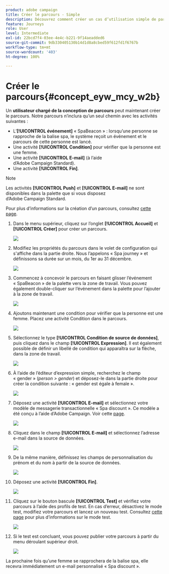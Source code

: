 ```yaml
---
product: adobe campaign
title: Créer le parcours - Simple
description: Découvrez comment créer un cas d’utilisation simple de parcours
feature: Journeys
role: User
level: Intermediate
exl-id: 22bcd7f4-03ee-4e4c-b221-9f14aeadded6
source-git-commit: 9db330405130b14d1d8a8cbed59f612fd1f6767b
workflow-type: tm+mt
source-wordcount: '403'
ht-degree: 100%

---
```


# Créer le parcours{#concept_eyw_mcy_w2b}

Un **utilisateur chargé de la conception de parcours** peut maintenant créer le parcours. Notre parcours n’inclura qu’un seul chemin avec les activités suivantes :

* L’**[!UICONTROL événement]** « SpaBeacon » : lorsqu’une personne se rapproche de la balise spa, le système reçoit un événement et le parcours de cette personne est lancé.
* Une activité **[!UICONTROL Condition]** pour vérifier que la personne est une femme.
* Une activité **[!UICONTROL E-mail]** (à l’aide d’Adobe Campaign Standard).
* Une activité **[!UICONTROL Fin]**.

>[!NOTE]
>
>Les activités **[!UICONTROL Push]** et **[!UICONTROL E-mail]** ne sont disponibles dans la palette que si vous disposez d’Adobe Campaign Standard.

Pour plus d’informations sur la création d’un parcours, consultez [cette page](../building-journeys/journey.md).

1. Dans le menu supérieur, cliquez sur l’onglet **[!UICONTROL Accueil]** et **[!UICONTROL Créer]** pour créer un parcours.

   ![](../assets/journey31.png)

1. Modifiez les propriétés du parcours dans le volet de configuration qui s&#39;affiche dans la partie droite. Nous l’appelons « Spa journey » et définissons sa durée sur un mois, du 1er au 31 décembre.

   ![](../assets/journeyuc1_8.png)

1. Commencez à concevoir le parcours en faisant glisser l’événement « SpaBeacon » de la palette vers la zone de travail. Vous pouvez également double-cliquer sur l’événement dans la palette pour l’ajouter à la zone de travail.

   ![](../assets/journeyuc1_9.png)

1. Ajoutons maintenant une condition pour vérifier que la personne est une femme. Placez une activité Condition dans le parcours.

   ![](../assets/journeyuc1_10.png)

1. Sélectionnez le type **[!UICONTROL Condition de source de données]**, puis cliquez dans le champ **[!UICONTROL Expression]**. Il est également possible de définir un libellé de condition qui apparaîtra sur la flèche, dans la zone de travail.

   ![](../assets/journeyuc1_11.png)

1. À l’aide de l’éditeur d’expression simple, recherchez le champ « gender » (_person > gender_) et déposez-le dans la partie droite pour créer la condition suivante : « gender est égale à female ».

   ![](../assets/journeyuc1_12.png)

1. Déposez une activité **[!UICONTROL E-mail]** et sélectionnez votre modèle de messagerie transactionnelle « Spa discount ». Ce modèle a été conçu à l’aide d’Adobe Campaign. Voir cette [page](https://experienceleague.adobe.com/docs/campaign-standard/using/communication-channels/transactional-messaging/getting-started-with-transactional-msg.html?lang=fr).

   ![](../assets/journeyuc1_13.png)

1. Cliquez dans le champ **[!UICONTROL E-mail]** et sélectionnez l’adresse e-mail dans la source de données.

   ![](../assets/journeyuc1_14.png)

1. De la même manière, définissez les champs de personnalisation du prénom et du nom à partir de la source de données.

   ![](../assets/journeyuc1_15.png)

1. Déposez une activité **[!UICONTROL Fin]**.

   ![](../assets/journeyuc1_17.png)

1. Cliquez sur le bouton bascule **[!UICONTROL Test]** et vérifiez votre parcours à l’aide des profils de test. En cas d’erreur, désactivez le mode test, modifiez votre parcours et lancez un nouveau test. Consultez [cette page](../building-journeys/testing-the-journey.md) pour plus d’informations sur le mode test.

   ![](../assets/journeyuc1_18bis.png)

1. Si le test est concluant, vous pouvez publier votre parcours à partir du menu déroulant supérieur droit.

   ![](../assets/journeyuc1_18.png)

La prochaine fois qu’une femme se rapprochera de la balise spa, elle recevra immédiatement un e-mail personnalisé « Spa discount ».
